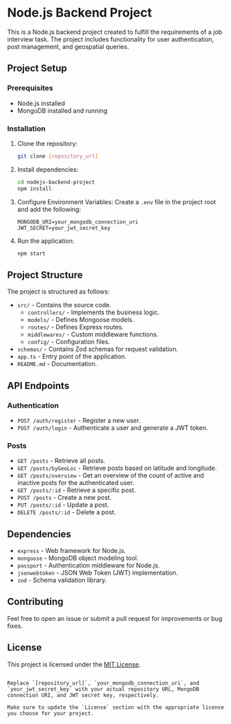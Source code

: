 

# Node.js Backend Project

This is a Node.js backend project created to fulfill the requirements of a job interview task. The project includes functionality for user authentication, post management, and geospatial queries.

## Project Setup

### Prerequisites

- Node.js installed
- MongoDB installed and running

### Installation

1. Clone the repository:
   ```bash
   git clone [repository_url]
   ```

2. Install dependencies:
   ```bash
   cd nodejs-backend-project
   npm install
   ```

3. Configure Environment Variables:
   Create a `.env` file in the project root and add the following:
   ```env
   MONGODB_URI=your_mongodb_connection_uri
   JWT_SECRET=your_jwt_secret_key
   ```

4. Run the application:
   ```bash
   npm start
   ```

## Project Structure

The project is structured as follows:

- `src/` - Contains the source code.
  - `controllers/` - Implements the business logic.
  - `models/` - Defines Mongoose models.
  - `routes/` - Defines Express routes.
  - `middlewares/` - Custom middleware functions.
  - `config/` - Configuration files.
- `schemas/` - Contains Zod schemas for request validation.
- `app.ts` - Entry point of the application.
- `README.md` - Documentation.

## API Endpoints

### Authentication
- `POST /auth/register` - Register a new user.
- `POST /auth/login` - Authenticate a user and generate a JWT token.

### Posts
- `GET /posts` - Retrieve all posts.
- `GET /posts/byGeoLoc` - Retrieve posts based on latitude and longitude.
- `GET /posts/overview` - Get an overview of the count of active and inactive posts for the authenticated user.
- `GET /posts/:id` - Retrieve a specific post.
- `POST /posts` - Create a new post.
- `PUT /posts/:id` - Update a post.
- `DELETE /posts/:id` - Delete a post.

## Dependencies

- `express` - Web framework for Node.js.
- `mongoose` - MongoDB object modeling tool.
- `passport` - Authentication middleware for Node.js.
- `jsonwebtoken` - JSON Web Token (JWT) implementation.
- `zod` - Schema validation library.

## Contributing

Feel free to open an issue or submit a pull request for improvements or bug fixes.

## License

This project is licensed under the [MIT License](LICENSE).
```

Replace `[repository_url]`, `your_mongodb_connection_uri`, and `your_jwt_secret_key` with your actual repository URL, MongoDB connection URI, and JWT secret key, respectively.

Make sure to update the `License` section with the appropriate license you choose for your project.
